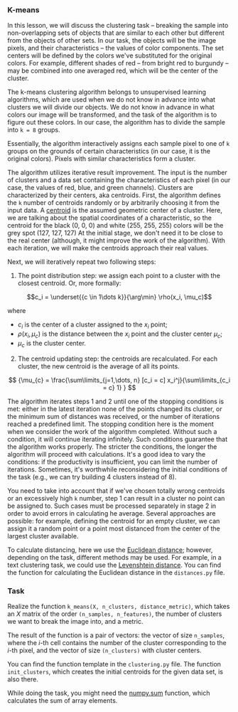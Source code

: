 ### K-means

In this lesson, we will discuss the clustering task – breaking the sample into non-overlapping sets of objects that are similar to each other but different from the objects of other sets. In our task, the objects will be the image pixels, and their characteristics – the values of color components. The set centers will be defined by the colors we've substituted for the original colors. For example, different shades of red – from bright red to burgundy – may be combined into one averaged red, which will be the center of the cluster.


The k-means clustering algorithm belongs to unsupervised learning algorithms, which are used when we do not know in advance into what clusters we will divide our objects. We do not know in advance in what colors our image will be transformed, and the task of the algorithm is to figure out these colors. In our case, the algorithm has to divide the sample into
`k = 8` groups.

Essentially, the algorithm interactively assigns each sample pixel to one of `k` groups on the grounds of certain characteristics (in our case, it is the original colors). Pixels with similar characteristics form a cluster.

The algorithm utilizes iterative result improvement. The input is the number of clusters and a data set containing the characteristics of each pixel (in our case, the values of red, blue, and green channels). Clusters are characterized by their centers, aka centroids. First, the algorithm defines the `k` number of centroids randomly or by arbitrarily choosing it from the input data. A [centroid](https://ru.wikipedia.org/wiki/%D0%91%D0%B0%D1%80%D0%B8%D1%86%D0%B5%D0%BD%D1%82%D1%80) is the assumed geometric center of a cluster. Here, we are talking about the spatial coordinates of a characteristic, so the centroid for the black (0, 0, 0) and white (255, 255, 255) colors will be the grey spot (127, 127, 127) At the initial stage, we don't need it to be close to the real center (although, it might improve the work of the algorithm). With each iteration, we will make the centroids approach their real values.

Next, we will iteratively repeat two following steps:

1. The point distribution step: we assign each point to a cluster with the closest centroid. Or, more formally:

$$c_i = \underset{{c \in 1\dots k}}{\arg\min}  \rho(x_i, \mu_c)$$

where
- $c_i$ is the center of a cluster assigned to the $x_i$ point;
- $\rho(x_i, \mu_c)$ is the distance between the $x_i$ point and the cluster center $\mu_c$;
- $\mu_{c}$ is the cluster center.

2. The centroid updating step: the centroids are recalculated. For each cluster, the new centroid is the average of all its points.

$$ {\mu_{c} = \frac{\sum\limits_{j=1,\dots, n} [c_i = c] x_i^j}{\sum\limits_{c_i = c} 1} } $$


The algorithm iterates steps 1 and 2 until one of the stopping conditions is met: either in the latest iteration none of the points changed its cluster, or the minimum sum of distances was received, or the number of iterations reached a predefined limit. The stopping condition here is the moment when we consider the work of the algorithm completed. Without such a condition, it will continue iterating infinitely.
Such conditions guarantee that the algorithm works properly. The stricter the conditions, the longer the algorithm will proceed with calculations. It's a good idea to vary the conditions: if the productivity is insufficient, you can limit the number of iterations. Sometimes, it's worthwhile reconsidering the initial conditions of the task (e.g., we can try building 4 clusters instead of 8).

You need to take into account that if we've chosen totally wrong centroids or an excessively high `k` number, step 1 can result in a cluster no point can be assigned to. Such cases must be processed separately in stage 2 in order to avoid errors in calculating he average. Several approaches are possible: for example, defining the centroid for an empty cluster, we can assign it a random point or a point most distanced from the center of the largest cluster available.

To calculate distancing, here we use the [Euclidean distance](https://ru.wikipedia.org/wiki/%D0%95%D0%B2%D0%BA%D0%BB%D0%B8%D0%B4%D0%BE%D0%B2%D0%B0_%D0%BC%D0%B5%D1%82%D1%80%D0%B8%D0%BA%D0%B0); however, depending on the task, different methods may be used. For example, in a text clustering task, we could use the [Levenshtein distance](https://ru.wikipedia.org/wiki/%D0%A0%D0%B0%D1%81%D1%81%D1%82%D0%BE%D1%8F%D0%BD%D0%B8%D0%B5_%D0%9B%D0%B5%D0%B2%D0%B5%D0%BD%D1%88%D1%82%D0%B5%D0%B9%D0%BD%D0%B0). You can find the function for calculating the Euclidean distance in the `distances.py` file.



### Task

Realize the function `k_means(X, n_clusters, distance_metric)`, which takes an $X$ matrix of the order `(n_samples, n_features)`, the number of clusters we want to break the image into, and a metric.

The result of the function is a pair of vectors: the vector of size `n_samples`, where the $i$-th cell contains the number of the cluster corresponding to the $i$-th pixel, and the vector of size `(n_clusters)` with cluster centers.

You can find the function template in the `clustering.py` file. The function `init_clusters`, which creates the initial centroids for the given data set, is also there.

While doing the task, you might need the [numpy.sum](https://numpy.org/doc/1.18/reference/generated/numpy.sum.html) function, which calculates the sum of array elements.
